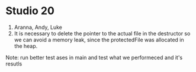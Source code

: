 # Studio 20
1. Aranna, Andy, Luke
2. It is necessary to delete the pointer to the actual file in the destructor 
so we can avoid a memory leak, since the protectedFile was allocated in the heap.

Note: run better test ases in main and test what we performeced and it's resutls
